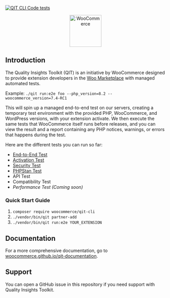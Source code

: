 [![QIT CLI Code tests](https://github.com/woocommerce/qit-cli/actions/workflows/code-tests.yml/badge.svg)](https://github.com/woocommerce/qit-cli/actions/workflows/code-tests.yml)

<p align="center"><img src="https://woocommerce.com/wp-content/themes/woo/images/logo-woocommerce-bubble.svg" alt="WooCommerce" style="width:100px;height:auto;"></p>

## Introduction

The Quality Insights Toolkit (QIT) is an initiative by WooCommerce designed to provide extension developers in the [Woo Marketplace](https://woocommerce.com/products/) with managed automated tests.

Example: `./qit run:e2e foo --php_version=8.2 --woocommerce_version=7.4-RC1`

This will spin up a managed end-to-end test on our servers, creating a temporary test environment with the provided PHP, WooCommerce, and WordPress versions, with your extension activate. We then execute the same tests that WooCommerce itself runs before releases, and you can view the result and a report containing any PHP notices, warnings, or errors that happens during the test.

Here are the different tests you can run so far:

- [End-to-End Test](https://woocommerce.github.io/qit-documentation/#/test-types/e2e)
- [Activation Test](https://woocommerce.github.io/qit-documentation/#/test-types/activation)
- [Security Test](https://woocommerce.github.io/qit-documentation/#/test-types/security)
- [PHPStan Test](https://woocommerce.github.io/qit-documentation/#/test-types/phpstan)
- API Test
- Compatibility Test
- _Performance Test (Coming soon)_

### Quick Start Guide

1. `composer require woocommerce/qit-cli`
2. `./vendor/bin/qit partner-add`
3. `./vendor/bin/qit run:e2e YOUR_EXTENSION`

## Documentation

For a more comprehensive documentation, go to [woocommerce.github.io/qit-documentation](https://woocommerce.github.io/qit-documentation/#/).

## Support

You can open a GitHub issue in this repository if you need support with Quality Insights Toolkit.
